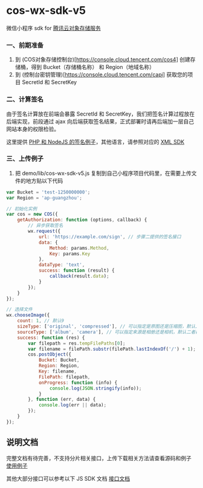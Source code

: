 # cos-wx-sdk-v5

微信小程序 sdk for [腾讯云对象存储服务](https://www.qcloud.com/product/cos)

### 一、前期准备

1. 到 (COS对象存储控制台)[https://console.cloud.tencent.com/cos4] 创建存储桶，得到 Bucket（存储桶名称） 和 Region（地域名称）
2. 到 (控制台密钥管理)[https://console.cloud.tencent.com/capi] 获取您的项目 SecretId 和 SecretKey
    
### 二、计算签名

由于签名计算放在前端会暴露 SecretId 和 SecretKey，我们把签名计算过程放在后端实现，前段通过 ajax 向后端获取签名结果，正式部署时请再后端加一层自己网站本身的权限检验。

这里提供 [PHP 和 NodeJS 的签名例子](https://github.com/tencentyun/cos-js-sdk-v5/blob/master/server/)，其他语言，请参照对应的 [XML SDK](https://cloud.tencent.com/document/product/436/6474)

### 三、上传例子

1. 把 demo/lib/cos-wx-sdk-v5.js 复制到自己小程序项目代码里，在需要上传文件的地方贴以下代码

```javascript
var Bucket = 'test-1250000000';
var Region = 'ap-guangzhou';

// 初始化实例
var cos = new COS({
    getAuthorization: function (options, callback) {
        // 异步获取签名
        wx.request({
            url: 'https://example.com/sign', // 步骤二提供的签名接口
            data: {
                Method: params.Method,
                Key: params.Key
            },
            dataType: 'text',
            success: function (result) {
                callback(result.data);
            }
        });
    }
});

// 选择文件
wx.chooseImage({
    count: 1, // 默认9
    sizeType: ['original', 'compressed'], // 可以指定是原图还是压缩图，默认二者都有
    sourceType: ['album', 'camera'], // 可以指定来源是相册还是相机，默认二者都有
    success: function (res) {
        var filepath = res.tempFilePaths[0];
        var filename = filePath.substr(filePath.lastIndexOf('/') + 1);
        cos.postObject({
            Bucket: Bucket,
            Region: Region,
            Key: filename,
            FilePath: filepath,
            onProgress: function (info) {
                console.log(JSON.stringify(info));
            }
        }, function (err, data) {
            console.log(err || data);
        });
    }
});
```

## 说明文档

完整文档有待完善，不支持分片相关接口，上传下载相关方法请查看源码和例子 [使用例子](demo/demo.js)

其他大部分接口可以参考以下 JS SDK 文档 [接口文档](https://cloud.tencent.com/document/product/436/12260)
